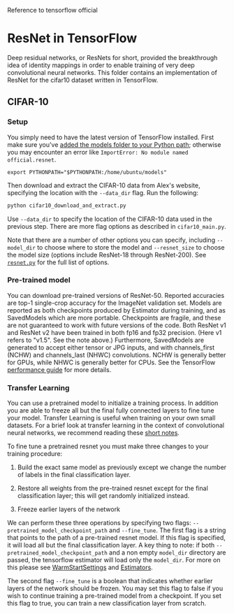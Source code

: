 
Reference to tensorflow official

# ResNet in TensorFlow

Deep residual networks, or ResNets for short, provided the breakthrough idea of
identity mappings in order to enable training of very deep convolutional neural
networks. This folder contains an implementation of ResNet for the cifar10
dataset written in TensorFlow.

## CIFAR-10

### Setup

You simply need to have the latest version of TensorFlow installed.
First make sure you've [added the models folder to your Python path](/official/#running-the-models); otherwise you may encounter an error like `ImportError: No module named official.resnet`.

```export PYTHONPATH="$PYTHONPATH:/home/ubuntu/models"```

Then download and extract the CIFAR-10 data from Alex's website, specifying the location with the `--data_dir` flag. Run the following:

```bash
python cifar10_download_and_extract.py
```

Use `--data_dir` to specify the location of the CIFAR-10 data used in the previous step. There are more flag options as described in `cifar10_main.py`.




Note that there are a number of other options you can specify, including
`--model_dir` to choose where to store the model and `--resnet_size` to choose
the model size (options include ResNet-18 through ResNet-200). See
[`resnet.py`](resnet.py) for the full list of options.


### Pre-trained model
You can download pre-trained versions of ResNet-50. Reported accuracies are top-1 single-crop accuracy for the ImageNet validation set.
Models are reported as both checkpoints produced by Estimator during training, and as SavedModels which are more portable. Checkpoints are fragile,
and these are not guaranteed to work with future versions of the code. Both ResNet v1
and ResNet v2 have been trained in both fp16 and fp32 precision. (Here v1 refers to "v1.5". See the note above.) Furthermore, SavedModels
are generated to accept either tensor or JPG inputs, and with channels_first (NCHW) and channels_last (NHWC) convolutions. NCHW is generally
better for GPUs, while NHWC is generally better for CPUs. See the TensorFlow [performance guide](https://www.tensorflow.org/performance/performance_guide#data_formats)
for more details.


### Transfer Learning
You can use a pretrained model to initialize a training process. In addition you are able to freeze all but the final fully connected layers to fine tune your model. Transfer Learning is useful when training on your own small datasets. For a brief look at transfer learning in the context of convolutional neural networks, we recommend reading these [short notes](http://cs231n.github.io/transfer-learning/).


To fine tune a pretrained resnet you must make three changes to your training procedure:

1) Build the exact same model as previously except we change the number of labels in the final classification layer.

2) Restore all weights from the pre-trained resnet except for the final classification layer; this will get randomly initialized instead.

3) Freeze earlier layers of the network

We can perform these three operations by specifying two flags: ```--pretrained_model_checkpoint_path``` and ```--fine_tune```. The first flag is a string that points to the path of a pre-trained resnet model. If this flag is specified, it will load all but the final classification layer. A key thing to note: if both ```--pretrained_model_checkpoint_path``` and a non empty ```model_dir``` directory are passed, the tensorflow estimator will load only the ```model_dir```. For more on this please see [WarmStartSettings](https://www.tensorflow.org/versions/master/api_docs/python/tf/estimator/WarmStartSettings) and [Estimators](https://www.tensorflow.org/guide/estimators).

The second flag ```--fine_tune``` is a boolean that indicates whether earlier layers of the network should be frozen. You may set this flag to false if you wish to continue training a pre-trained model from a checkpoint. If you set this flag to true, you can train a new classification layer from scratch.
